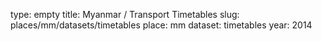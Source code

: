 type: empty
title: Myanmar / Transport Timetables
slug: places/mm/datasets/timetables
place: mm
dataset: timetables
year: 2014
